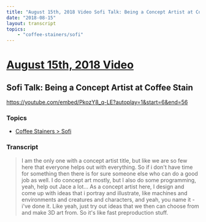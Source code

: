 ```yaml
---
title: "August 15th, 2018 Video Sofi Talk: Being a Concept Artist at Coffee Stain"
date: "2018-08-15"
layout: transcript
topics:
    - "coffee-stainers/sofi"
---
```

# [August 15th, 2018 Video](../2018-08-15.md)
## Sofi Talk: Being a Concept Artist at Coffee Stain
https://youtube.com/embed/PkozY8_q-LE?autoplay=1&start=6&end=56

### Topics
* [Coffee Stainers > Sofi](../topics/coffee-stainers/sofi.md)

### Transcript

> I am the only one with a concept artist title, but like we are so few here that everyone helps out with everything. So if i don't have time for something then there is for sure someone else who can do a good job as well. I do concept art mostly, but I also do some programming, yeah, help out Jace a lot... As a concept artist here, I design and come up with ideas that i portray and illustrate, like machines and environments and creatures and characters, and yeah, you name it - i've done it. Like yeah, just try out ideas that we then can choose from and make 3D art from. So it's like fast preproduction stuff.
